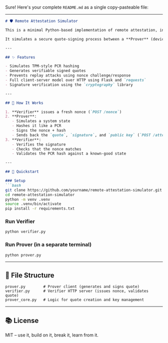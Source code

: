 Sure! Here's your complete `README.md` as a single copy-pasteable file:

---

```markdown
# 🛡️ Remote Attestation Simulator

This is a minimal Python-based implementation of remote attestation, inspired by how Trusted Platform Modules (TPMs) verify system integrity in real-world environments.

It simulates a secure quote-signing process between a **Prover** (device) and a **Verifier** (remote checker), using RSA keys, hashed system state (PCRs), and nonces to prevent replay attacks.

---

## ✨ Features

- Simulates TPM-style PCR hashing
- Generates verifiable signed quotes
- Prevents replay attacks using nonce challenge/response
- Full client-server model over HTTP using Flask and `requests`
- Signature verification using the `cryptography` library

---

## 🧪 How It Works

1. **Verifier** issues a fresh nonce (`POST /nonce`)
2. **Prover**:
   - Simulates a system state
   - Hashes it like a PCR
   - Signs the nonce + hash
   - Sends back the `quote`, `signature`, and `public key` (`POST /attest`)
3. **Verifier**:
   - Verifies the signature
   - Checks that the nonce matches
   - Validates the PCR hash against a known-good state

---

## 🚀 Quickstart

### Setup
```bash
git clone https://github.com/yourname/remote-attestation-simulator.git
cd remote-attestation-simulator
python -m venv .venv
source .venv/bin/activate
pip install -r requirements.txt
```

### Run Verifier
```bash
python verifier.py
```

### Run Prover (in a separate terminal)
```bash
python prover.py
```

---

## 📁 File Structure

```
prover.py        # Prover client (generates and signs quote)
verifier.py      # Verifier HTTP server (issues nonce, validates quote)
prover_core.py   # Logic for quote creation and key management
```

---

## 📚 License

MIT – use it, build on it, break it, learn from it.

